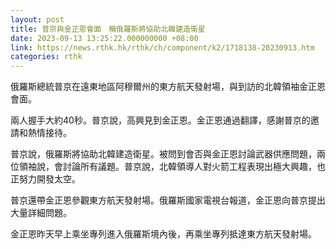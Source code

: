 ```yaml
---
layout: post
title: 普京與金正恩會面　稱俄羅斯將協助北韓建造衛星
date: 2023-09-13 13:25:22.000000000 +08:00
link: https://news.rthk.hk/rthk/ch/component/k2/1718138-20230913.htm
categories: rthk
---
```


俄羅斯總統普京在遠東地區阿穆爾州的東方航天發射場，與到訪的北韓領袖金正恩會面。

兩人握手大約40秒。普京說，高興見到金正恩。金正恩通過翻譯，感謝普京的邀請和熱情接待。

普京說，俄羅斯將協助北韓建造衛星。被問到會否與金正恩討論武器供應問題，兩位領袖說，會討論所有議題。普京說，北韓領導人對火箭工程表現出極大興趣，也正努力開發太空。

普京還帶金正恩參觀東方航天發射場。俄羅斯國家電視台報道，金正恩向普京提出大量詳細問題。

金正恩昨天早上乘坐專列進入俄羅斯境內後，再乘坐專列抵達東方航天發射場。
